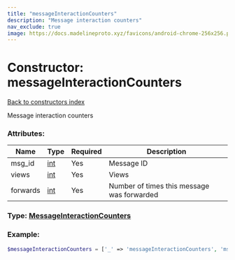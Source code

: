 ```yaml
---
title: "messageInteractionCounters"
description: "Message interaction counters"
nav_exclude: true
image: https://docs.madelineproto.xyz/favicons/android-chrome-256x256.png
---
```

# Constructor: messageInteractionCounters  
[Back to constructors index](/API_docs/constructors/index.md)



Message interaction counters

### Attributes:

| Name     |    Type       | Required | Description |
|----------|---------------|----------|-------------|
|msg\_id|[int](/API_docs/types/int.md) | Yes|Message ID|
|views|[int](/API_docs/types/int.md) | Yes|Views|
|forwards|[int](/API_docs/types/int.md) | Yes|Number of times this message was forwarded|



### Type: [MessageInteractionCounters](/API_docs/types/MessageInteractionCounters.md)


### Example:

```php
$messageInteractionCounters = ['_' => 'messageInteractionCounters', 'msg_id' => int, 'views' => int, 'forwards' => int];
```  
